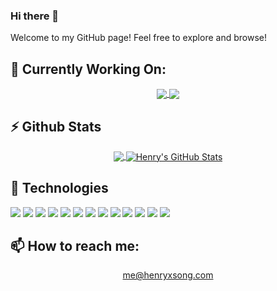 ### Hi there 🤙

Welcome to my GitHub page!
Feel free to explore and browse!

## 🔭 Currently Working On:
<p align="center">
	<a href="https://github.com/henryxsong/henryxsong-v1">
		<img align="center" src="https://github-readme-stats.vercel.app/api/pin/?username=henryxsong&repo=henryxsong-v1&theme=radical" />
	</a>
	<a href="https://github.com/henryxsong/jarvis">
		<img align="center" src="https://github-readme-stats.vercel.app/api/pin/?username=henryxsong&repo=jarvis&theme=radical" />
	</a>
</p>

## ⚡ Github Stats
<p align="center">
	<a href="https://github.com/henryxsong/henryxsong">
		<img align="center" src="https://github-readme-stats.vercel.app/api/top-langs/?username=henryxsong&hide=tex&theme=radical&langs_count=3" />
	</a>
	<a href="https://github.com/henryxsong/henryxsong">
		<img align="center" src="https://github-readme-stats.vercel.app/api?username=henryxsong&show_icons=true&line_height=27&count_private=true&theme=radical" alt="Henry's GitHub Stats" />
	</a>
</p>


## 🧰 Technologies

  ![](https://img.shields.io/badge/OS-macos-informational?style=flat&logo=macos&logoColor=white&color=2bbc8a)
  ![](https://img.shields.io/badge/OS-windows-informational?style=flat&logo=windows&logoColor=white&color=2bbc8a)
  ![](https://img.shields.io/badge/Editor-VSCode-informational?style=flat&logo=visual-studio-code&logoColor=white&color=2bbc8a)
  ![](https://img.shields.io/badge/Code-Python-informational?style=flat&logo=python&logoColor=white&color=2bbc8a)
  ![](https://img.shields.io/badge/Code-C++-informational?style=flat&logo=c++&logoColor=white&color=2bbc8a)
  ![](https://img.shields.io/badge/Code-C%23-informational?style=flat&logo=c-sharp&logoColor=white&color=2bbc8a)
  ![](https://img.shields.io/badge/Code-Java-informational?style=flat&logo=java&logoColor=white&color=2bbc8a)
  ![](https://img.shields.io/badge/Code-MatLab-informational?style=flat&logo=matlab&logoColor=white&color=2bbc8a)
  ![](https://img.shields.io/badge/Code-HTML-informational?style=flat&logo=html5&logoColor=white&color=2bbc8a)
  ![](https://img.shields.io/badge/Code-JavaScript-informational?style=flat&logo=javascript&logoColor=white&color=2bbc8a)
  ![](https://img.shields.io/badge/Code-React-informational?style=flat&logo=react&logoColor=white&color=2bbc8a)
  ![](https://img.shields.io/badge/Code-Gatsby-informational?style=flat&logo=gatsby&logoColor=white&color=2bbc8a)
  ![](https://img.shields.io/badge/Tools-Azure-informational?style=flat&logo=microsoft-azure&logoColor=white&color=2bbc8a)


## 📫 How to reach me:
<p align="center">
	<a href="mailto:me@henryxsong.com">
		me@henryxsong.com
	</a>
</p>

<!--
**henryxsong/henryxsong** is a ✨ _special_ ✨ repository because its `README.md` (this file) appears on your GitHub profile.

Here are some ideas to get you started:

- 🔭 I’m currently working on ...
- 🌱 I’m currently learning ...
- 👯 I’m looking to collaborate on ...
- 🤔 I’m looking for help with ...
- 💬 Ask me about ...
- 📫 How to reach me: ...
- 😄 Pronouns: ...
- ⚡ Fun fact: ...
-->
